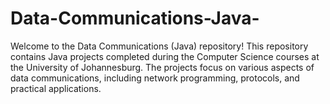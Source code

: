# Data-Communications-Java-
Welcome to the Data Communications (Java) repository! This repository contains Java projects completed during the Computer Science courses at the University of Johannesburg. The projects focus on various aspects of data communications, including network programming, protocols, and practical applications.
